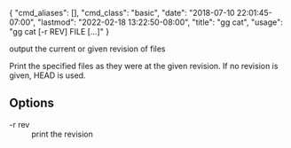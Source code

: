 {
    "cmd_aliases": [],
    "cmd_class": "basic",
    "date": "2018-07-10 22:01:45-07:00",
    "lastmod": "2022-02-18 13:22:50-08:00",
    "title": "gg cat",
    "usage": "gg cat [-r REV] FILE [...]"
}

output the current or given revision of files

<!--more-->

Print the specified files as they were at the given revision. If no
revision is given, HEAD is used.

## Options

<dl class="flag_list">
	<dt>-r rev</dt>
	<dd>print the revision</dd>
</dl>
